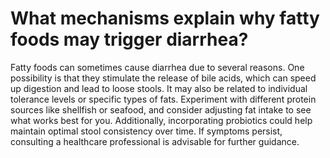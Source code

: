 # What mechanisms explain why fatty foods may trigger diarrhea?

Fatty foods can sometimes cause diarrhea due to several reasons. One possibility is that they stimulate the release of bile acids, which can speed up digestion and lead to loose stools. It may also be related to individual tolerance levels or specific types of fats. Experiment with different protein sources like shellfish or seafood, and consider adjusting fat intake to see what works best for you. Additionally, incorporating probiotics could help maintain optimal stool consistency over time. If symptoms persist, consulting a healthcare professional is advisable for further guidance.
